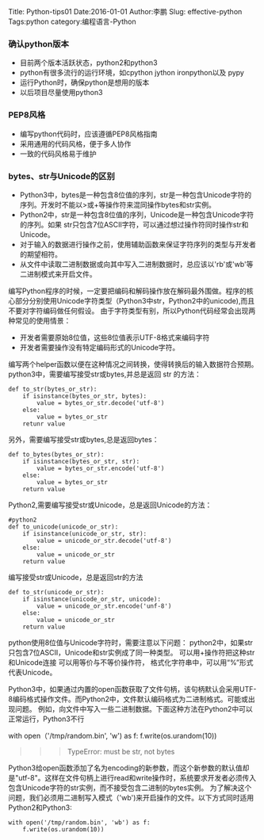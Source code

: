 Title:  Python-tips01
Date:2016-01-01
Author:李鹏
Slug: effective-python
Tags:python
category:编程语言-Python

### 确认python版本

* 目前两个版本活跃状态，python2和python3
* python有很多流行的运行环境，如cpython jython ironpython以及  pypy
* 运行Python时，确保python是想用的版本
* 以后项目尽量使用python3

### PEP8风格
* 编写python代码时，应该遵循PEP8风格指南
* 采用通用的代码风格，便于多人协作
* 一致的代码风格易于维护

### bytes、str与Unicode的区别

* Python3中，bytes是一种包含8位值的序列，str是一种包含Unicode字符的序列。开发时不能以>或+等操作符来混同操作bytes和str实例。
* Python2中，str是一种包含8位值的序列，Unicode是一种包含Unicode字符的序列。如果 str只包含7位ASCII字符，可以通过想过操作符同时操作str和Unicode。
* 对于输入的数据进行操作之前，使用辅助函数来保证字符序列的类型与开发者的期望相符。
* 从文件中读取二进制数据或向其中写入二进制数据时，总应该以'rb'或'wb'等二进制模式来开启文件。

编写Python程序的时候，一定要把编码和解码操作放在解码最外围做。程序的核心部分分别使用Unicode字符类型（Python3中str，Python2中的unicode),而且不要对字符编码做任何假设。
由于字符类型有别，所以Python代码经常会出现两种常见的使用情景：
* 开发者需要原始8位值，这些8位值表示UTF-8格式来编码字符
* 开发者需要操作没有特定编码形式的Unicode字符。

编写两个helper函数以便在这种情况之间转换，使得转换后的输入数据符合预期。
python3中，需要编写接受str或bytes,并总是返回 str 的方法：

    def to_str(bytes_or_str):
        if isinstance(bytes_or_str, bytes):
            value = bytes_or_str.decode('utf-8')
        else:
            value = bytes_or_str
        retunr value 
另外，需要编写接受str或bytes,总是返回bytes：

    def to_bytes(bytes_or_str):
        if isinstance(bytes_or_str, str):
            value = bytes_or_str.encode('utf-8')
        else:
            value = bytes_or_str
        return value

Python2,需要编写接受str或Unicode，总是返回Unicode的方法：

    #python2
    def to_unicode(unicode_or_str):
        if isinstance(unicode_or_str, str):
            value = unicode_or_str.decode('utf-8')
        else:
            value = unicode_or_str
        return value

编写接受str或Unicode，总是返回str的方法

    def to_str(unicode_or_str):
        if isinstance(unicode_or_str, unicode):
            value = unicode_or_str.encode('unf-8')
        else:
            value = unicode_or_str
        return value

python使用8位值与Unicode字符时，需要注意以下问题：
python2中，如果str只包含7位ASCII，Unicode和str实例成了同一种类型。
可以用+操作符把这种str和Unicode连接
可以用等价与不等价操作符，
格式化字符串中，可以用“%”形式代表Unicode。

Python3中，如果通过内置的open函数获取了文件句柄，该句柄默认会采用UTF-8编码格式操作文件。而Python2中，文件默认编码格式为二进制格式。可能或出现问题。
例如，向文件中写入一些二进制数据。下面这种方法在Python2中可以正常运行，Python3不行

   with open（'/tmp/random.bin', 'w') as f:
       f.write(os.urandom(10))

   >>>TypeError: must be str, not bytes

Python3给open函数添加了名为encoding的新参数，而这个新参数的默认值却是"utf-8"。这样在文件句柄上进行read和write操作时，系统要求开发者必须传入包含Unicode字符的str实例，而不接受包含二进制的bytes实例。
为了解决这个问题，我们必须用二进制写入模式（'wb')来开启操作的文件。以下方式同时适用Python2和Python3:
    
    with open('/tmp/random.bin', 'wb') as f:
        f.write(os.urandom(10))


